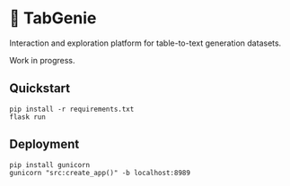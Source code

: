 # 🧞 TabGenie

Interaction and exploration platform for table-to-text generation datasets.

Work in progress.

## Quickstart
```
pip install -r requirements.txt
flask run
```

## Deployment
```
pip install gunicorn
gunicorn "src:create_app()" -b localhost:8989
```